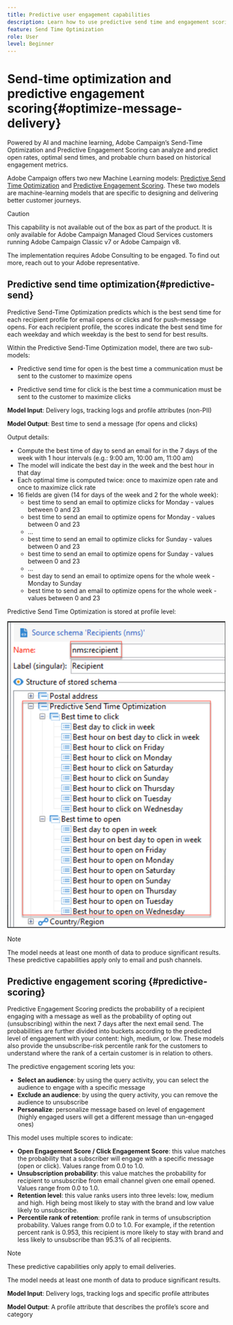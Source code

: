 ```yaml
---
title: Predictive user engagement capabilities
description: Learn how to use predictive send time and engagement scoring
feature: Send Time Optimization
role: User
level: Beginner
---
```

# Send-time optimization and predictive engagement scoring{#optimize-message-delivery}

Powered by AI and machine learning, Adobe Campaign’s Send-Time Optimization and Predictive Engagement Scoring can analyze and predict open rates, optimal send times, and probable churn based on historical engagement metrics.

Adobe Campaign offers two new Machine Learning models: [Predictive Send Time Optimization](#predictive-send) and [Predictive Engagement Scoring](#predictive-scoring). These two models are machine-learning models that are specific to designing and delivering better customer journeys.

>[!CAUTION]
>
>This capability is not available out of the box as part of the product. It is only available for Adobe Campaign Managed Cloud Services customers running Adobe Campaign Classic v7 or Adobe Campaign v8.
>
>The implementation requires Adobe Consulting to be engaged. To find out more, reach out to your Adobe representative.
>


## Predictive send time optimization{#predictive-send}

Predictive Send-Time Optimization predicts which is the best send time for each recipient profile for email opens or clicks and for push-message opens. For each recipient profile, the scores indicate the best send time for each weekday and which weekday is the best to send for best results. 

Within the Predictive Send-Time Optimization model, there are two sub-models:

* Predictive send time for open is the best time a communication must be sent to the customer to maximize opens

* Predictive send time for click is the best time a communication must be sent to the customer to maximize clicks


**Model Input**: Delivery logs, tracking logs and profile attributes (non-PII)

**Model Output**: Best time to send a message (for opens and clicks)

Output details:

* Compute the best time of day to send an email for in the 7 days of the week with 1 hour intervals (e.g.: 9:00 am, 10:00 am, 11:00 am)
* The model will indicate the best day in the week and the best hour in that day
* Each optimal time is computed twice: once to maximize open rate and once to maximize click rate
* 16 fields are given (14 for days of the week and 2 for the whole week):
    * best time to send an email to optimize clicks for Monday - values between 0 and 23
    * best time to send an email to optimize opens for Monday - values between 0 and 23
    * ...
    * best time to send an email to optimize clicks for Sunday - values between 0 and 23
    * best time to send an email to optimize opens for Sunday - values between 0 and 23
    * ...
    * best day to send an email to optimize opens for the whole week - Monday to Sunday
    * best time to send an email to optimize opens for the whole week - values between 0 and 23


Predictive Send Time Optimization is stored at profile level:

![](assets/sto-schema.png)


>[!NOTE]
>
>The model needs at least one month of data to produce significant results. These predictive capabilities apply only to email and push channels.
>


## Predictive engagement scoring {#predictive-scoring}

Predictive Engagement Scoring predicts the probability of a recipient engaging with a message as well as the probability of opting out (unsubscribing) within the next 7 days after the next email send. The probabilities are further divided into buckets according to the predicted level of engagement with your content: high, medium, or low. These models also provide the unsubscribe-risk percentile rank for the customers to understand where the rank of a certain customer is in relation to others.

The predictive engagement scoring lets you:

* **Select an audience**: by using the query activity, you can select the audience to engage with a specific message
* **Exclude an audience**: by using the query activity, you can remove the audience to unsubscribe
* **Personalize**: personalize message based on level of engagement (highly engaged users will get a different message than un-engaged ones)

This model uses multiple scores to indicate:

* **Open Engagement Score / Click Engagement Score**: this value matches the probability that a subscriber will engage with a specific message (open or click). Values range from 0.0 to 1.0.
* **Unsubscription probability**: this value matches the probability for recipient to unsubscribe from email channel given one email opened. Values range from 0.0 to 1.0.
* **Retention level**:  this value ranks users into three levels: low, medium and high. High being most likely to stay with the brand and low value likely to unsubscribe.
* **Percentile rank of retention**: profile rank in terms of unsubscription probability. Values range from 0.0 to 1.0. For example, if the retention percent rank is 0.953, this recipient is more likely to stay with brand and less likely to unsubscribe than 95.3% of all recipients.

>[!NOTE]
>
>These predictive capabilities only apply to email deliveries.
>
>The model needs at least one month of data to produce significant results.

**Model Input**: Delivery logs, tracking logs and specific profile attributes

**Model Output**: A profile attribute that describes the profile’s score and category
